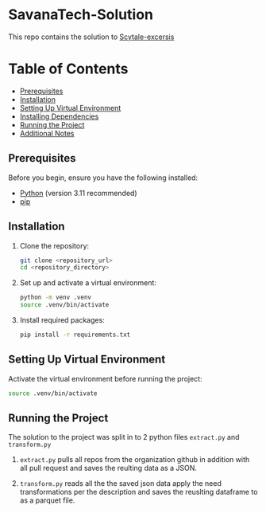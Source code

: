 # SavanaTech-Solution

This repo contains the solution to [Scytale-excersis](https://github.com/Scytale-exercise/scytale-repo2/blob/main/README.md)



# Table of Contents

- [Prerequisites](#prerequisites)
- [Installation](#installation)
- [Setting Up Virtual Environment](#setting-up-virtual-environment)
- [Installing Dependencies](#installing-dependencies)
- [Running the Project](#running-the-project)
- [Additional Notes](#additional-notes)

## Prerequisites

Before you begin, ensure you have the following installed:

- [Python](https://www.python.org/) (version 3.11 recommended)
- [pip](https://pip.pypa.io/en/stable/)

## Installation

1. Clone the repository:

    ```bash
    git clone <repository_url>
    cd <repository_directory>
    ```

2. Set up and activate a virtual environment:

    ```bash
    python -m venv .venv
    source .venv/bin/activate  
    ```

3. Install required packages:

    ```bash
    pip install -r requirements.txt
    ```

## Setting Up Virtual Environment

Activate the virtual environment before running the project:

```bash
source .venv/bin/activate 

```
## Running the Project 

The solution to the project was split in to 2 python files `extract.py` and `transform.py`

1. `extract.py` pulls all repos from the organization github in addition with all pull request and saves the reulting data as a JSON.

2. `transform.py` reads all the the saved json data apply the need transformations per the description and saves the reuslting dataframe to as a parquet file.

